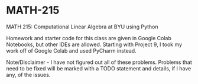 # MATH-215
MATH 215: Computational Linear Algebra at BYU using Python

Homework and starter code for this class are given in Google Colab Notebooks, but other IDEs are allowed.
Starting with Project 9, I took my work off of Google Colab and used PyCharm instead. 

Note/Disclaimer - I have not figured out all of these problems.
Problems that need to be fixed will be marked with a TODO statement and details, if I have any, of the issues.
